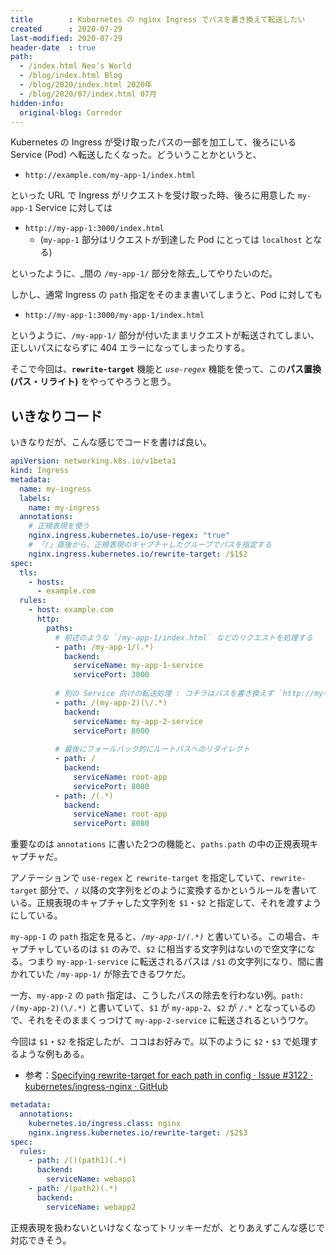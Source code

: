 ```yaml
---
title        : Kubernetes の nginx Ingress でパスを書き換えて転送したい
created      : 2020-07-29
last-modified: 2020-07-29
header-date  : true
path:
  - /index.html Neo's World
  - /blog/index.html Blog
  - /blog/2020/index.html 2020年
  - /blog/2020/07/index.html 07月
hidden-info:
  original-blog: Corredor
---
```


Kubernetes の Ingress が受け取ったパスの一部を加工して、後ろにいる Service (Pod) へ転送したくなった。どういうことかというと、

- `http://example.com/my-app-1/index.html`

といった URL で Ingress がリクエストを受け取った時、後ろに用意した `my-app-1` Service に対しては

- `http://my-app-1:3000/index.html`
  - (`my-app-1` 部分はリクエストが到達した Pod にとっては `localhost` となる)

といったように、_間の `/my-app-1/` 部分を除去_してやりたいのだ。

しかし、通常 Ingress の `path` 指定をそのまま書いてしまうと、Pod に対しても

- `http://my-app-1:3000/my-app-1/index.html`

というように、`/my-app-1/` 部分が付いたままリクエストが転送されてしまい、正しいパスにならずに 404 エラーになってしまったりする。

そこで今回は、**`rewrite-target`** 機能と _`use-regex`_ 機能を使って、この**パス置換 (パス・リライト)** をやってやろうと思う。

## いきなりコード

いきなりだが、こんな感じでコードを書けば良い。

```yaml
apiVersion: networking.k8s.io/v1beta1
kind: Ingress
metadata:
  name: my-ingress
  labels:
    name: my-ingress
  annotations:
    # 正規表現を使う
    nginx.ingress.kubernetes.io/use-regex: "true"
    # 「/」直後から、正規表現のキャプチャしたグループでパスを指定する
    nginx.ingress.kubernetes.io/rewrite-target: /$1$2
spec:
  tls:
    - hosts:
      - example.com
  rules:
    - host: example.com
      http:
        paths:
          # 前述のような `/my-app-1/index.html` などのリクエストを処理する
          - path: /my-app-1/(.*)
            backend:
              serviceName: my-app-1-service
              servicePort: 3000
          
          # 別の Service 向けの転送処理 : コチラはパスを書き換えず `http://my-app-2:8000/my-app-2/index.html` とそのまま転送する
          - path: /(my-app-2)(\/.*)
            backend:
              serviceName: my-app-2-service
              servicePort: 8000
          
          # 最後にフォールバック的にルートパスへのリダイレクト
          - path: /
            backend:
              serviceName: root-app
              servicePort: 8080
          - path: /(.*)
            backend:
              serviceName: root-app
              servicePort: 8080
```

重要なのは `annotations` に書いた2つの機能と、`paths.path` の中の正規表現キャプチャだ。

アノテーションで `use-regex` と `rewrite-target` を指定していて、`rewrite-target` 部分で、`/` 以降の文字列をどのように変換するかというルールを書いている。正規表現のキャプチャした文字列を `$1`・`$2` と指定して、それを渡すようにしている。

`my-app-1` の `path` 指定を見ると、_`/my-app-1/(.*)`_ と書いている。この場合、キャプチャしているのは `$1` のみで、`$2` に相当する文字列はないので空文字になる。つまり `my-app-1-service` に転送されるパスは `/$1` の文字列になり、間に書かれていた `/my-app-1/` が除去できるワケだ。

一方、`my-app-2` の `path` 指定は、こうしたパスの除去を行わない例。`path: /(my-app-2)(\/.*)` と書いていて、`$1` が `my-app-2`、`$2` が `/.*` となっているので、それをそのままくっつけて `my-app-2-service` に転送されるというワケ。

今回は `$1`・`$2` を指定したが、ココはお好みで。以下のように `$2`・`$3` で処理するような例もある。

- 参考：[Specifying rewrite-target for each path in config · Issue #3122 · kubernetes/ingress-nginx · GitHub](https://github.com/kubernetes/ingress-nginx/issues/3122#issuecomment-576698063)

```yaml
metadata:
  annotations:
    kubernetes.io/ingress.class: nginx
    nginx.ingress.kubernetes.io/rewrite-target: /$2$3
spec:
  rules:
    - path: /()(path1)(.*)
      backend:
        serviceName: webapp1
    - path: /(path2)(.*)
      backend:
        serviceName: webapp2
```

正規表現を扱わないといけなくなってトリッキーだが、とりあえずこんな感じで対応できそう。
